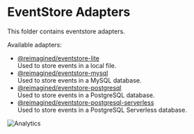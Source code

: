 # **EventStore Adapters**

This folder contains eventstore adapters.

Available adapters:

- [@reimagined/eventstore-lite](./@reimagined/eventstore-lite)  
   Used to store events in a local file.
- [@reimagined/eventstore-mysql](./@reimagined/eventstore-mysql)  
   Used to store events in a MySQL database.
- [@reimagined/eventstore-postgresql](./@reimagined/eventstore-postgresql)  
  Used to store events in a PostgreSQL database.
- [@reimagined/eventstore-postgresql-serverless](./@reimagined/eventstore-postgresql-serverless)  
   Used to store events in a PostgreSQL Serverless database.

![Analytics](https://ga-beacon.appspot.com/UA-118635726-1-packages/@reimagined/@reimagined/eventstore-adapters-readme?pixel)

